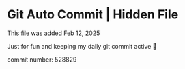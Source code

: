 # Git Auto Commit | Hidden File

This file was added Feb 12, 2025

Just for fun and keeping my daily git commit active 🤪

commit number: 528829

